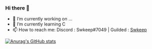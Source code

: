### Hi there 👋

- 🔭 I’m currently working on ...
- 🌱 I’m currently learning C
- 📫 How to reach me: 
  Discord : Swkeep#7049 | Guilded : [Swkeep](https://www.guilded.gg/u/swkeep)
  
[![Anurag's GitHub stats](https://github-readme-stats.vercel.app/api?username=swkeep&theme=radical&show_icons=true)](https://github.com/swkeep)
